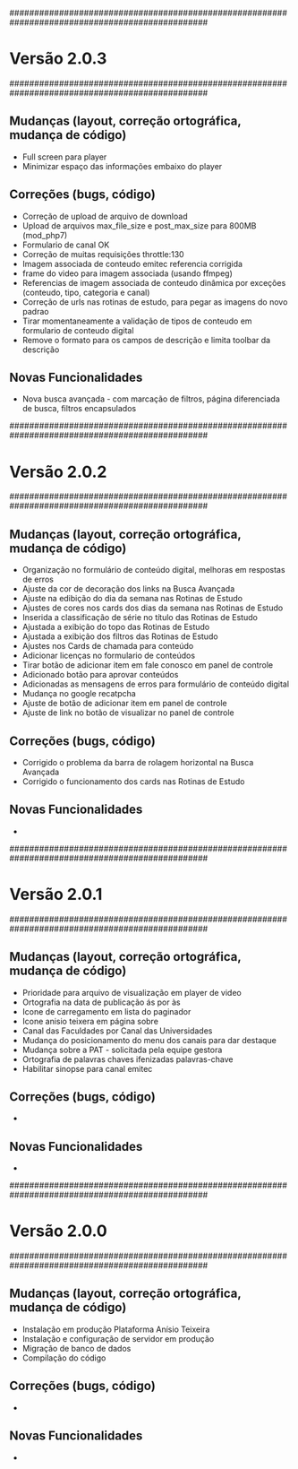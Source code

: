 ################################################################################################
# Versão 2.0.3
################################################################################################
## Mudanças (layout, correção ortográfica, mudança de código)
- Full screen para player
- Minimizar espaço das informações embaixo do player
## Correções (bugs, código)
- Correção de upload de arquivo de download
- Upload de arquivos max_file_size e post_max_size para 800MB (mod_php7)
- Formulario de canal OK
- Correção de muitas requisições throttle:130
- Imagem associada de conteudo emitec referencia corrigida
- frame do video para imagem associada (usando ffmpeg)
- Referencias de imagem associada de conteudo dinâmica por exceções (conteudo, tipo, categoria e canal)
- Correção de urls nas rotinas de estudo, para pegar as imagens do novo padrao
- Tirar momentaneamente a validação de tipos de conteudo em formulario de conteudo digital
- Remove o formato para os campos de descrição e limita toolbar da descrição
## Novas Funcionalidades
- Nova busca avançada - com marcação de filtros, página diferenciada de busca, filtros encapsulados


################################################################################################
# Versão 2.0.2
################################################################################################

## Mudanças (layout, correção ortográfica, mudança de código)
- Organização no formulário de conteúdo digital, melhoras em respostas de erros
- Ajuste da cor de decoração dos links na Busca Avançada
- Ajuste na edibição do dia da semana nas Rotinas de Estudo
- Ajustes de cores nos cards dos dias da semana nas Rotinas de Estudo
- Inserida a classificação de série no título das Rotinas de Estudo
- Ajustada a exibição do topo das Rotinas de Estudo
- Ajustada a exibição dos filtros das Rotinas de Estudo
- Ajustes nos Cards  de chamada para conteúdo
- Adicionar licenças no formulario de conteúdos
- Tirar botão de adicionar item em fale conosco em panel de controle
- Adicionado botão para aprovar conteúdos
- Adicionadas as mensagens de erros para formulário de conteúdo digital
- Mudança no google recatpcha
- Ajuste de botão de adicionar item em panel de controle
- Ajuste de link no botão de visualizar no panel de controle 

## Correções (bugs, código)
- Corrigido o problema da barra de rolagem horizontal na Busca Avançada
- Corrigido o funcionamento dos cards nas Rotinas de Estudo

## Novas Funcionalidades
-
################################################################################################
# Versão 2.0.1
################################################################################################
## Mudanças (layout, correção ortográfica, mudança de código)
- Prioridade para arquivo de visualização em player de video
- Ortografia na data de publicação ás por às
- Icone de carregamento em lista do paginador
- Icone anisio teixera em página sobre
- Canal das Faculdades por Canal das Universidades
- Mudança do posicionamento do menu dos canais para dar destaque
- Mudança sobre a PAT - solicitada pela equipe gestora
- Ortografia de palavras chaves ifenizadas palavras-chave
- Habilitar sinopse para canal emitec

## Correções (bugs, código)
-

## Novas Funcionalidades
-

################################################################################################
# Versão 2.0.0
################################################################################################
## Mudanças (layout, correção ortográfica, mudança de código)
- Instalação em produção Plataforma Anísio Teixeira
- Instalação e configuração de servidor em produção
- Migração de banco de dados
- Compilação do código

## Correções (bugs, código)
-

## Novas Funcionalidades
-